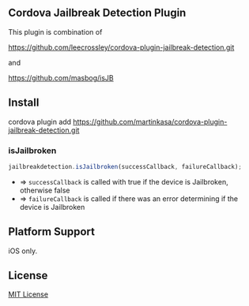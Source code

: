 ## Cordova Jailbreak Detection Plugin

This plugin is combination of

https://github.com/leecrossley/cordova-plugin-jailbreak-detection.git

and 

https://github.com/masbog/isJB

## Install

cordova plugin add https://github.com/martinkasa/cordova-plugin-jailbreak-detection.git

### isJailbroken

```js
jailbreakdetection.isJailbroken(successCallback, failureCallback);
```

- => `successCallback` is called with true if the device is Jailbroken, otherwise false
- => `failureCallback` is called if there was an error determining if the device is Jailbroken

## Platform Support

iOS only.

## License

[MIT License](http://ilee.mit-license.org)
